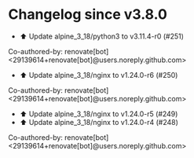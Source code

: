 # Changelog since v3.8.0
- ⬆️ Update alpine_3_18/python3 to v3.11.4-r0 (#251)

Co-authored-by: renovate[bot] <29139614+renovate[bot]@users.noreply.github.com> 
- ⬆️ Update alpine_3_18/nginx to v1.24.0-r6 (#250)

Co-authored-by: renovate[bot] <29139614+renovate[bot]@users.noreply.github.com> 
- ⬆️ Update alpine_3_18/nginx to v1.24.0-r5 (#249) 
- ⬆️ Update alpine_3_18/nginx to v1.24.0-r4 (#248)

Co-authored-by: renovate[bot] <29139614+renovate[bot]@users.noreply.github.com> 
